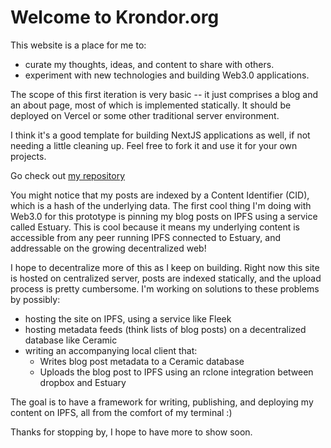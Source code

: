 # Welcome to Krondor.org

This website is a place for me to:
- curate my thoughts, ideas, and content to share with others.
- experiment with new technologies and building Web3.0 applications.

The scope of this first iteration is very basic -- it just comprises a blog and an about page, most of which is implemented statically. It should be deployed on Vercel or some other traditional server environment.

I think it's a good template for building NextJS applications as well, if not needing a little cleaning up. Feel free to fork it and use it for your own projects.

Go check out [my repository](https://github.com/amiller68/krondor-org)

You might notice that my posts are indexed by a Content Identifier (CID), which is a hash of the underlying data.
The first cool thing I'm doing with Web3.0 for this prototype is pinning my blog posts on IPFS using a service called Estuary.
This is cool because it means my underlying content is accessible from any peer running IPFS connected to Estuary, and addressable on the growing decentralized web!

I hope to decentralize more of this as I keep on building. Right now this site is hosted on centralized server, posts are indexed statically, and the upload process is pretty cumbersome. I'm working on solutions to these problems by possibly:
- hosting the site on IPFS, using a service like Fleek
- hosting metadata feeds (think lists of blog posts) on a decentralized database like Ceramic
- writing an accompanying local client that:
    - Writes blog post metadata to a Ceramic database
    - Uploads the blog post to IPFS using an rclone integration between dropbox and Estuary

The goal is to have a framework for writing, publishing, and deploying my content on IPFS, all from the comfort of my terminal :)

Thanks for stopping by, I hope to have more to show soon.
